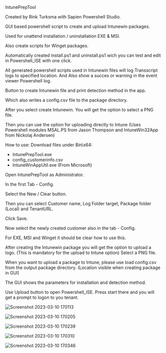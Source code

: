 IntunePrepTool 



Created by Rink Turksma with Sapien Powershell Studio.

GUI based powershell script to create and upload Intunewin packages.

Used for unattend installation / uninstallation EXE & MSI.

Also create scripts for Winget packages.

Automatically created install.ps1 and uninstall.ps1 wich you can test and edit in Powershell_ISE with one click.

All generated powershell scripts used in Intunewin files will log Transscript logs to specified location. And Also show a succes or warning in the event viewer Powershell log.

Button to create Intunewin file and print detection method in the app.

Which also writes a config.csv file to the package directory.

After you select create Intunewin. You will get the option to select a PNG file.

Then you can use the option for uploading directly to Intune (Uses Powershell modules MSAL.PS from Jason Thompson and IntuneWin32App from Nickolaj Andersen)

How to use:
Download files under Bin\x64:
- IntunePrepTool.exe
- config_customerinfo.csv
- IntuneWinAppUtil.exe (From Microsoft)

Open IntunePrepTool as Administrator.

In the first Tab - Config.

Select the New / Clear button.

Then you can select Customer name, Log Folder target, Package folder (Local) and TenantURL.

Click Save.

Now select the newly created customer also in the tab - Config.

For EXE, MSI and Winget it should be clear how to use this.

After creating the Intunewin package you will get the option to upload a logo. (This is mandatory for the upload to Intune option)
Select a PNG file.

When you want to upload a package to Intune, please use load config.csv from the output package directory. (Location visible when creating package in GUI)

The GUI shows the parameters for installation and detection method.

Use Upload button to open Powershell_ISE. Press start there and you will get a prompt to logon to you tenant.

![Screenshot 2023-03-10 170113](https://user-images.githubusercontent.com/127322820/224364743-8f69c55d-404f-441b-84cb-d3d4415dc9db.png)


![Screenshot 2023-03-10 170205](https://user-images.githubusercontent.com/127322820/224364767-0a620854-963f-466b-a177-58966a22082c.png)


![Screenshot 2023-03-10 170239](https://user-images.githubusercontent.com/127322820/224364779-1ee20690-3400-435e-8823-88f30af99d00.png)


![Screenshot 2023-03-10 170310](https://user-images.githubusercontent.com/127322820/224364797-debe4c87-6132-427e-85e5-0109308ddd5e.png)

![Screenshot 2023-03-10 170346](https://user-images.githubusercontent.com/127322820/224364810-aae03744-703d-4e7f-af95-720e6685b7b7.png)

